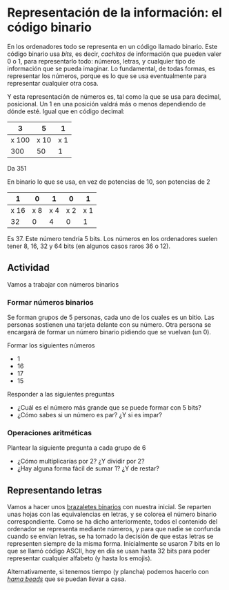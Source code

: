 # Representación de la información: el código binario

En los ordenadores todo se representa en un código llamado
binario. Este código binario usa *bits*, es decir, *cachitos* de
información que pueden valer 0 o 1, para representarlo todo: números,
letras, y cualquier tipo de información que se pueda imaginar. Lo
fundamental, de todas formas, es representar los números, porque es lo
que se usa eventualmente para representar cualquier otra cosa.

Y esta representación de números es, tal como la que se usa para
decimal, posicional. Un 1 en una posición valdrá más o menos
dependiendo de dónde esté. Igual que en código decimal:

| 3 | 5 | 1 |
|---|---|---|
| x 100 | x 10 | x 1 |
| 300   | 50   |  1  |

Da 351

En binario lo que se usa, en vez de potencias de 10, son potencias de
2

| 1 | 0 | 1 | 0 | 1 |
|---|---|---|---|---|
| x 16 | x 8 | x 4 | x 2 | x 1 |
|  32  |  0  | 4   |  0  |  1  |

Es 37. Este número tendría 5 bits. Los números en los ordenadores
suelen tener 8, 16, 32 y 64 bits (en algunos casos raros 36 o 12).

## Actividad


Vamos a trabajar con números binarios

### Formar números binarios

Se forman grupos de 5 personas, cada uno de los cuales es un
bitio. Las personas sostienen una tarjeta delante con su número. Otra
persona se encargará de formar un número binario pidiendo que se
vuelvan (un 0).

Formar los siguientes números

* 1
* 16
* 17
* 15

Responder a las siguientes preguntas
* ¿Cuál es el número más grande que se puede formar con 5 bits?
* ¿Cómo sabes si un número es par? ¿Y si es impar?

### Operaciones aritméticas

Plantear la siguiente pregunta a cada grupo de 6

* ¿Cómo multiplicarías por 2? ¿Y dividir por 2?
* ¿Hay alguna forma fácil de sumar 1? ¿Y de restar?


## Representando letras

Vamos a hacer
unos
[brazaletes binarios](https://curriculum.code.org/csf-18/coursec/16/)
con nuestra inicial. Se reparten unas hojas con las equivalencias en
letras, y se colorea el número binario correspondiente. Como se ha
dicho anteriormente, todos el contenido del ordenador se representa
mediante números, y para que nadie se confunda cuando se envían
letras, se ha tomado la decisión de que estas letras se representen
siempre de la misma forma. Inicialmente se usaron 7 bits en lo que se
llamó código ASCII, hoy en día se usan hasta 32 bits para poder
representar cualquier alfabeto (y hasta los emojis).

Alternativamente, si tenemos tiempo (y plancha) podemos hacerlo con
[*hama beads*](https://www.redtedart.com/hama-bead-perler-bead-bracelets/) que
se puedan llevar a casa.
